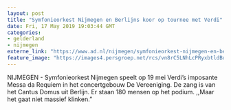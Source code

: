 ```yaml
---
layout: post
title: "Symfonieorkest Nijmegen en Berlijns koor op tournee met Verdi"
date: Fri, 17 May 2019 19:03:44 GMT
categories: 
- gelderland 
- nijmegen 
externe_link: "https://www.ad.nl/nijmegen/symfonieorkest-nijmegen-en-berlijns-koor-op-tournee-met-verdi~a10e4ef9/"
feature_image: "https://images4.persgroep.net/rcs/vn8rC5LNhLcPRyxbtldBumx2hXU/diocontent/148089017/_fitwidth/400/?appId=21791a8992982cd8da851550a453bd7f&quality=0.7"
---
```


NIJMEGEN - Symfonieorkest Nijmegen speelt op 19 mei Verdi’s imposante Messa da Requiem in het concertgebouw De Vereeniging. De zang is van het Cantus Domus uit Berlijn. Er staan 180 mensen op het podium. ,,Maar het gaat niet massief klinken.”
